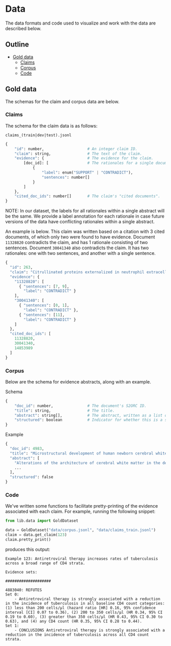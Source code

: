 # Data

The data formats and code used to visualize and work with the data are described below.

## Outline

- [Gold data](#gold-data)
    - [Claims](#claims)
    - [Corpus](#corpus)
    - [Code](#code)

## Gold data

The schemas for the claim and corpus data are below.

### Claims

The schema for the claim data is as follows:

`claims_(train|dev|test).jsonl`
```python
{
    "id": number,                   # An integer claim ID.
    "claim": string,                # The text of the claim.
    "evidence": {                   # The evidence for the claim.
        [doc_id]: [                 # The rationales for a single document, keyed by S2ORC ID.
            {
                "label": enum("SUPPORT" | "CONTRADICT"),
                "sentences": number[]
            }
        ]
    },
    "cited_doc_ids": number[]       # The claim's "cited documents".
}
```

NOTE: In our dataset, the labels for all rationales within a single abstract will be the same. We provide a label annotation for each rationale in case future versions of the data have conflicting rationales within a single abstract.

An example is below. This claim was written based on a citation with 3 cited documents, of which only two were found to have evidence. Document `11328820` contradicts the claim, and has 1 rationale consisting of two sentences. Document `30041340` also contradicts the claim. It has two rationales: one with two sentences, and another with a single sentence.
```python
{
  "id": 263,
  "claim": "Citrullinated proteins externalized in neutrophil extracellular traps act indirectly to disrupt the inflammatory cycle.",
  "evidence": {
    "11328820": [
      { "sentences": [7, 9],
        "label": "CONTRADICT" }
    ],
    "30041340": [
      { "sentences": [0, 1],
        "label": "CONTRADICT" },
      { "sentences": [11],
        "label": "CONTRADICT" }
    ]
  },
  "cited_doc_ids": [
    11328820,
    30041340,
    14853989
  ]
}
```

### Corpus

Below are the schema for evidence abstracts, along with an example.

Schema
```python
{
    "doc_id": number,               # The document's S2ORC ID.
    "title": string,                # The title.
    "abstract": string[],           # The abstract, written as a list of sentences.
    "structured": boolean           # Indicator for whether this is a structured abstract.
}
```

Example
```python
{
  "doc_id": 4983,
  "title": "Microstructural development of human newborn cerebral white matter assessed in vivo by diffusion tensor magnetic resonance imaging.",
  "abstract": [
    "Alterations of the architecture of cerebral white matter in the developing human brain can affect cortical development and result in functional disabilities.",
    ...
  ],
  "structured": false
}
```


### Code

We've written some functions to facilitate pretty-printing of the evidence associated with each claim. For example, running the following snippet:
```python
from lib.data import GoldDataset

data = GoldDataset("data/corpus.jsonl", "data/claims_train.jsonl")
claim = data.get_claim(123)
claim.pretty_print()
```
produces this output:
```text
Example 123: Antiretroviral therapy increases rates of tuberculosis across a broad range of CD4 strata.

Evidence sets:

####################

4883040: REFUTES
Set 0:
	- Antiretroviral therapy is strongly associated with a reduction in the incidence of tuberculosis in all baseline CD4 count categories: (1) less than 200 cells/µl (hazard ratio [HR] 0.16, 95% confidence interval [CI] 0.07 to 0.36), (2) 200 to 350 cells/µl (HR 0.34, 95% CI 0.19 to 0.60), (3) greater than 350 cells/µl (HR 0.43, 95% CI 0.30 to 0.63), and (4) any CD4 count (HR 0.35, 95% CI 0.28 to 0.44).
Set 1:
	- CONCLUSIONS Antiretroviral therapy is strongly associated with a reduction in the incidence of tuberculosis across all CD4 count strata.
```
